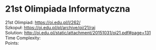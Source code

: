 # 21st Olimpiada Informatyczna
21st Olimpiad: https://oi.edu.pl/l/262/ <br />
Szkopuł:  https://oi.edu.pl/pl/archive/oi/21/raj<br />
Solution: http://oi.edu.pl/static/attachment/20151031/oi21.pdf#page=131<br />
Time Complexity: <br />
Points:  <br />
